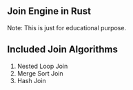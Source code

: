 ## Join Engine in Rust ##
Note: This is just for educational purpose. 

## Included Join Algorithms ##
1. Nested Loop Join
2. Merge Sort Join
3. Hash Join